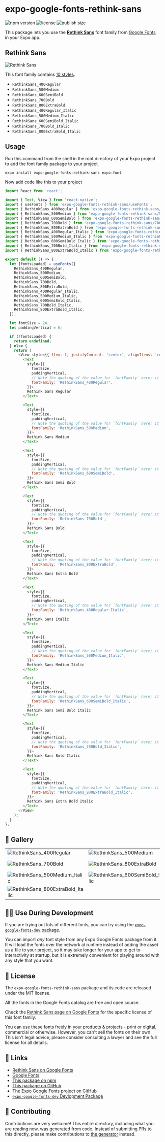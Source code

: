 # expo-google-fonts-rethink-sans

![npm version](https://flat.badgen.net/npm/v/expo-google-fonts-rethink-sans)
![license](https://flat.badgen.net/github/license/expo/google-fonts)
![publish size](https://flat.badgen.net/packagephobia/install/expo-google-fonts-rethink-sans)

This package lets you use the [**Rethink Sans**](https://fonts.google.com/specimen/Rethink+Sans) font family from [Google Fonts](https://fonts.google.com/) in your Expo app.

## Rethink Sans

![Rethink Sans](./font-family.png)

This font family contains [10 styles](#-gallery).

- `RethinkSans_400Regular`
- `RethinkSans_500Medium`
- `RethinkSans_600SemiBold`
- `RethinkSans_700Bold`
- `RethinkSans_800ExtraBold`
- `RethinkSans_400Regular_Italic`
- `RethinkSans_500Medium_Italic`
- `RethinkSans_600SemiBold_Italic`
- `RethinkSans_700Bold_Italic`
- `RethinkSans_800ExtraBold_Italic`

## Usage

Run this command from the shell in the root directory of your Expo project to add the font family package to your project
```sh
expo install expo-google-fonts-rethink-sans expo-font
```

Now add code like this to your project
```js
import React from 'react';

import { Text, View } from 'react-native';
import { useFonts } from 'expo-google-fonts-rethink-sans/useFonts';
import { RethinkSans_400Regular } from 'expo-google-fonts-rethink-sans/400Regular';
import { RethinkSans_500Medium } from 'expo-google-fonts-rethink-sans/500Medium';
import { RethinkSans_600SemiBold } from 'expo-google-fonts-rethink-sans/600SemiBold';
import { RethinkSans_700Bold } from 'expo-google-fonts-rethink-sans/700Bold';
import { RethinkSans_800ExtraBold } from 'expo-google-fonts-rethink-sans/800ExtraBold';
import { RethinkSans_400Regular_Italic } from 'expo-google-fonts-rethink-sans/400Regular_Italic';
import { RethinkSans_500Medium_Italic } from 'expo-google-fonts-rethink-sans/500Medium_Italic';
import { RethinkSans_600SemiBold_Italic } from 'expo-google-fonts-rethink-sans/600SemiBold_Italic';
import { RethinkSans_700Bold_Italic } from 'expo-google-fonts-rethink-sans/700Bold_Italic';
import { RethinkSans_800ExtraBold_Italic } from 'expo-google-fonts-rethink-sans/800ExtraBold_Italic';

export default () => {
  let [fontsLoaded] = useFonts({
    RethinkSans_400Regular,
    RethinkSans_500Medium,
    RethinkSans_600SemiBold,
    RethinkSans_700Bold,
    RethinkSans_800ExtraBold,
    RethinkSans_400Regular_Italic,
    RethinkSans_500Medium_Italic,
    RethinkSans_600SemiBold_Italic,
    RethinkSans_700Bold_Italic,
    RethinkSans_800ExtraBold_Italic,
  });

  let fontSize = 24;
  let paddingVertical = 6;

  if (!fontsLoaded) {
    return undefined;
  } else {
    return (
      <View style={{ flex: 1, justifyContent: 'center', alignItems: 'center' }}>
        <Text
          style={{
            fontSize,
            paddingVertical,
            // Note the quoting of the value for `fontFamily` here; it expects a string!
            fontFamily: 'RethinkSans_400Regular',
          }}>
          Rethink Sans Regular
        </Text>

        <Text
          style={{
            fontSize,
            paddingVertical,
            // Note the quoting of the value for `fontFamily` here; it expects a string!
            fontFamily: 'RethinkSans_500Medium',
          }}>
          Rethink Sans Medium
        </Text>

        <Text
          style={{
            fontSize,
            paddingVertical,
            // Note the quoting of the value for `fontFamily` here; it expects a string!
            fontFamily: 'RethinkSans_600SemiBold',
          }}>
          Rethink Sans Semi Bold
        </Text>

        <Text
          style={{
            fontSize,
            paddingVertical,
            // Note the quoting of the value for `fontFamily` here; it expects a string!
            fontFamily: 'RethinkSans_700Bold',
          }}>
          Rethink Sans Bold
        </Text>

        <Text
          style={{
            fontSize,
            paddingVertical,
            // Note the quoting of the value for `fontFamily` here; it expects a string!
            fontFamily: 'RethinkSans_800ExtraBold',
          }}>
          Rethink Sans Extra Bold
        </Text>

        <Text
          style={{
            fontSize,
            paddingVertical,
            // Note the quoting of the value for `fontFamily` here; it expects a string!
            fontFamily: 'RethinkSans_400Regular_Italic',
          }}>
          Rethink Sans Italic
        </Text>

        <Text
          style={{
            fontSize,
            paddingVertical,
            // Note the quoting of the value for `fontFamily` here; it expects a string!
            fontFamily: 'RethinkSans_500Medium_Italic',
          }}>
          Rethink Sans Medium Italic
        </Text>

        <Text
          style={{
            fontSize,
            paddingVertical,
            // Note the quoting of the value for `fontFamily` here; it expects a string!
            fontFamily: 'RethinkSans_600SemiBold_Italic',
          }}>
          Rethink Sans Semi Bold Italic
        </Text>

        <Text
          style={{
            fontSize,
            paddingVertical,
            // Note the quoting of the value for `fontFamily` here; it expects a string!
            fontFamily: 'RethinkSans_700Bold_Italic',
          }}>
          Rethink Sans Bold Italic
        </Text>

        <Text
          style={{
            fontSize,
            paddingVertical,
            // Note the quoting of the value for `fontFamily` here; it expects a string!
            fontFamily: 'RethinkSans_800ExtraBold_Italic',
          }}>
          Rethink Sans Extra Bold Italic
        </Text>
      </View>
    );
  }
};

```

## 🔡 Gallery


||||
|-|-|-|
|![RethinkSans_400Regular](.//400Regular/RethinkSans_400Regular.ttf.png)|![RethinkSans_500Medium](.//500Medium/RethinkSans_500Medium.ttf.png)|![RethinkSans_600SemiBold](.//600SemiBold/RethinkSans_600SemiBold.ttf.png)||
|![RethinkSans_700Bold](.//700Bold/RethinkSans_700Bold.ttf.png)|![RethinkSans_800ExtraBold](.//800ExtraBold/RethinkSans_800ExtraBold.ttf.png)|![RethinkSans_400Regular_Italic](.//400Regular_Italic/RethinkSans_400Regular_Italic.ttf.png)||
|![RethinkSans_500Medium_Italic](.//500Medium_Italic/RethinkSans_500Medium_Italic.ttf.png)|![RethinkSans_600SemiBold_Italic](.//600SemiBold_Italic/RethinkSans_600SemiBold_Italic.ttf.png)|![RethinkSans_700Bold_Italic](.//700Bold_Italic/RethinkSans_700Bold_Italic.ttf.png)||
|![RethinkSans_800ExtraBold_Italic](.//800ExtraBold_Italic/RethinkSans_800ExtraBold_Italic.ttf.png)||||


## 👩‍💻 Use During Development

If you are trying out lots of different fonts, you can try using the [`expo-google-fonts-dev` package](https://github.com/freeboub/google-fonts/tree/master/font-packages/dev#readme).

You can import *any* font style from any Expo Google Fonts package from it. It will load the fonts
over the network at runtime instead of adding the asset as a file to your project, so it may take longer
for your app to get to interactivity at startup, but it is extremely convenient
for playing around with any style that you want.

## 📖 License

The `expo-google-fonts-rethink-sans` package and its code are released under the MIT license.

All the fonts in the Google Fonts catalog are free and open source.

Check the [Rethink Sans page on Google Fonts](https://fonts.google.com/specimen/Rethink+Sans) for the specific license of this font family.

You can use these fonts freely in your products & projects - print or digital, commercial or otherwise. However, you can't sell the fonts on their own. This isn't legal advice, please consider consulting a lawyer and see the full license for all details.

## 🔗 Links

- [Rethink Sans on Google Fonts](https://fonts.google.com/specimen/Rethink+Sans)
- [Google Fonts](https://fonts.google.com/)
- [This package on npm](https://www.npmjs.com/package/expo-google-fonts-rethink-sans)
- [This package on GitHub](https://github.com/freeboub/google-fonts/tree/master/font-packages/rethink-sans)
- [The Expo Google Fonts project on GitHub](https://github.com/freeboub/google-fonts)
- [`expo-google-fonts-dev` Devlopment Package](https://github.com/freeboub/google-fonts/tree/master/font-packages/dev)

## 🤝 Contributing

Contributions are very welcome! This entire directory, including what you are reading now, was generated from code. Instead of submitting PRs to this directly, please make contributions to [the generator](https://github.com/freeboub/google-fonts/tree/master/packages/generator) instead.
